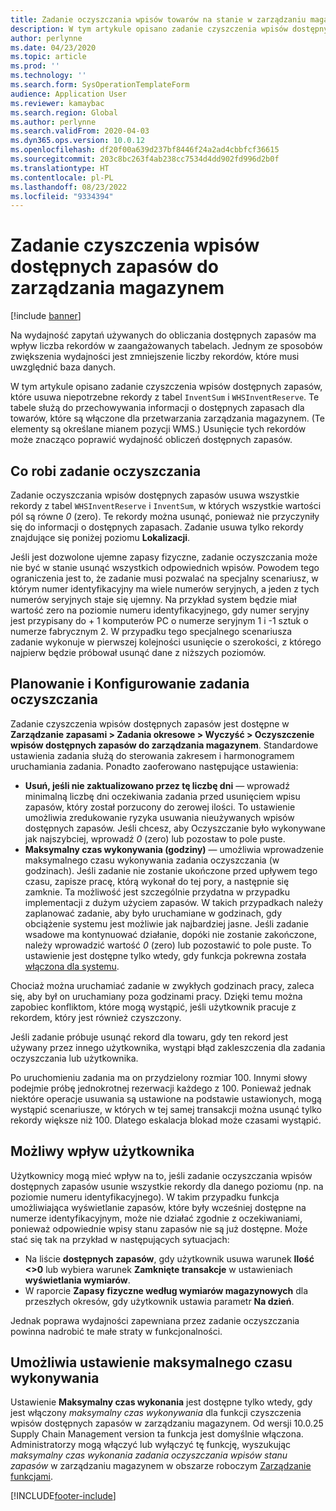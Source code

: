 ```yaml
---
title: Zadanie oczyszczania wpisów towarów na stanie w zarządzaniu magazynem
description: W tym artykule opisano zadanie czyszczenia wpisów dostępnych zapasów, które ułatwia poprawę wydajności systemu przez identyfikowanie i usuwanie powiązanych z nimi rekordów.
author: perlynne
ms.date: 04/23/2020
ms.topic: article
ms.prod: ''
ms.technology: ''
ms.search.form: SysOperationTemplateForm
audience: Application User
ms.reviewer: kamaybac
ms.search.region: Global
ms.author: perlynne
ms.search.validFrom: 2020-04-03
ms.dyn365.ops.version: 10.0.12
ms.openlocfilehash: df20f00a639d237bf8446f24a2ad4cbbfcf36615
ms.sourcegitcommit: 203c8bc263f4ab238cc7534d4dd902fd996d2b0f
ms.translationtype: HT
ms.contentlocale: pl-PL
ms.lasthandoff: 08/23/2022
ms.locfileid: "9334394"
---
```

# <a name="warehouse-management-on-hand-entries-cleanup-job"></a>Zadanie czyszczenia wpisów dostępnych zapasów do zarządzania magazynem

[!include [banner](../includes/banner.md)]

Na wydajność zapytań używanych do obliczania dostępnych zapasów ma wpływ liczba rekordów w zaangażowanych tabelach. Jednym ze sposobów zwiększenia wydajności jest zmniejszenie liczby rekordów, które musi uwzględnić baza danych.

W tym artykule opisano zadanie czyszczenia wpisów dostępnych zapasów, które usuwa niepotrzebne rekordy z tabel `InventSum` i `WHSInventReserve`. Te tabele służą do przechowywania informacji o dostępnych zapasach dla towarów, które są włączone dla przetwarzania zarządzania magazynem. (Te elementy są określane mianem pozycji WMS.) Usunięcie tych rekordów może znacząco poprawić wydajność obliczeń dostępnych zapasów.

## <a name="what-the-cleanup-job-does"></a>Co robi zadanie oczyszczania

Zadanie oczyszczania wpisów dostępnych zapasów usuwa wszystkie rekordy z tabel `WHSInventReserve` i `InventSum`, w których wszystkie wartości pól są równe *0* (zero). Te rekordy można usunąć, ponieważ nie przyczyniły się do informacji o dostępnych zapasach. Zadanie usuwa tylko rekordy znajdujące się poniżej poziomu **Lokalizacji**.

Jeśli jest dozwolone ujemne zapasy fizyczne, zadanie oczyszczania może nie być w stanie usunąć wszystkich odpowiednich wpisów. Powodem tego ograniczenia jest to, że zadanie musi pozwalać na specjalny scenariusz, w którym numer identyfikacyjny ma wiele numerów seryjnych, a jeden z tych numerów seryjnych staje się ujemny. Na przykład system będzie miał wartość zero na poziomie numeru identyfikacyjnego, gdy numer seryjny jest przypisany do + 1 komputerów PC o numerze seryjnym 1 i -1 sztuk o numerze fabrycznym 2. W przypadku tego specjalnego scenariusza zadanie wykonuje w pierwszej kolejności usunięcie o szerokości, z którego najpierw będzie próbował usunąć dane z niższych poziomów.

## <a name="schedule-and-configure-the-cleanup-job"></a>Planowanie i Konfigurowanie zadania oczyszczania

Zadanie czyszczenia wpisów dostępnych zapasów jest dostępne w **Zarządzanie zapasami \> Zadania okresowe \> Wyczyść \> Oczyszczenie wpisów dostępnych zapasów do zarządzania magazynem**. Standardowe ustawienia zadania służą do sterowania zakresem i harmonogramem uruchamiania zadania. Ponadto zaoferowano następujące ustawienia:

- **Usuń, jeśli nie zaktualizowano przez tę liczbę dni** — wprowadź minimalną liczbę dni oczekiwania zadania przed usunięciem wpisu zapasów, który został porzucony do zerowej ilości. To ustawienie umożliwia zredukowanie ryzyka usuwania nieużywanych wpisów dostępnych zapasów. Jeśli chcesz, aby Oczyszczanie było wykonywane jak najszybciej, wprowadź *0* (zero) lub pozostaw to pole puste.
- **Maksymalny czas wykonywania (godziny)** — umożliwia wprowadzenie maksymalnego czasu wykonywania zadania oczyszczania (w godzinach). Jeśli zadanie nie zostanie ukończone przed upływem tego czasu, zapisze pracę, którą wykonał do tej pory, a następnie się zamknie. Ta możliwość jest szczególnie przydatna w przypadku implementacji z dużym użyciem zapasów. W takich przypadkach należy zaplanować zadanie, aby było uruchamiane w godzinach, gdy obciążenie systemu jest możliwie jak najbardziej jasne. Jeśli zadanie wsadowe ma kontynuować działanie, dopóki nie zostanie zakończone, należy wprowadzić wartość *0* (zero) lub pozostawić to pole puste. To ustawienie jest dostępne tylko wtedy, gdy funkcja pokrewna została [włączona dla systemu](#max-execution-time).

Chociaż można uruchamiać zadanie w zwykłych godzinach pracy, zaleca się, aby był on uruchamiany poza godzinami pracy. Dzięki temu można zapobiec konfliktom, które mogą wystąpić, jeśli użytkownik pracuje z rekordem, który jest również czyszczony.

Jeśli zadanie próbuje usunąć rekord dla towaru, gdy ten rekord jest używany przez innego użytkownika, wystąpi błąd zakleszczenia dla zadania oczyszczania lub użytkownika.

Po uruchomieniu zadania ma on przydzielony rozmiar 100. Innymi słowy podejmie próbę jednokrotnej rezerwacji każdego z 100. Ponieważ jednak niektóre operacje usuwania są ustawione na podstawie ustawionych, mogą wystąpić scenariusze, w których w tej samej transakcji można usunąć tylko rekordy większe niż 100. Dlatego eskalacja blokad może czasami wystąpić.

## <a name="possible-user-impact"></a>Możliwy wpływ użytkownika

Użytkownicy mogą mieć wpływ na to, jeśli zadanie oczyszczania wpisów dostępnych zapasów usunie wszystkie rekordy dla danego poziomu (np. na poziomie numeru identyfikacyjnego). W takim przypadku funkcja umożliwiająca wyświetlanie zapasów, które były wcześniej dostępne na numerze identyfikacyjnym, może nie działać zgodnie z oczekiwaniami, ponieważ odpowiednie wpisy stanu zapasów nie są już dostępne. Może stać się tak na przykład w następujących sytuacjach:

- Na liście **dostępnych zapasów**, gdy użytkownik usuwa warunek **Ilość \<\>0** lub wybiera warunek **Zamknięte transakcje** w ustawieniach **wyświetlania wymiarów**.
- W raporcie **Zapasy fizyczne według wymiarów magazynowych** dla przeszłych okresów, gdy użytkownik ustawia parametr **Na dzień**.

Jednak poprawa wydajności zapewniana przez zadanie oczyszczania powinna nadrobić te małe straty w funkcjonalności.

## <a name="make-the-maximum-execution-time-setting-available"></a><a name="max-execution-time"></a>Umożliwia ustawienie maksymalnego czasu wykonywania

Ustawienie **Maksymalny czas wykonania** jest dostępne tylko wtedy, gdy jest włączony *maksymalny czas wykonywania* dla funkcji czyszczenia wpisów dostępnych zapasów w zarządzaniu magazynem. Od wersji 10.0.25 Supply Chain Management version ta funkcja jest domyślnie włączona. Administratorzy mogą włączyć lub wyłączyć tę funkcję, wyszukując *maksymalny czas wykonania zadania oczyszczania wpisów stanu zapasów* w zarządzaniu magazynem w obszarze roboczym [Zarządzanie funkcjami](../../fin-ops-core/fin-ops/get-started/feature-management/feature-management-overview.md).


[!INCLUDE[footer-include](../../includes/footer-banner.md)]